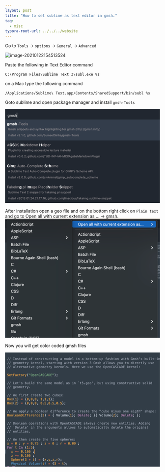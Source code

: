 ```yaml
---
layout: post
title: "How to set sublime as text editor in gmsh."
tag: 
  - misc
typora-root-url: ../../../website
---
```


Go to `Tools` → `options` → `General` → `Advanced`

![image-20210122154513524](/assets/images/image-20210122154513524.png)

Paste the following in Text Editor command

```
C:\Program Files\Sublime Text 3\subl.exe %s 
```

on a Mac type the following command

```
/Applications/Sublime\ Text.app/Contents/SharedSupport/bin/subl %s
```

Goto sublime and open package manager and install `gmsh-Tools`

![image-20210309103738751](/assets/images/image-20210309103738751.png)

After installation open a geo file and on the bottom right click on `Plain text `and go to Open all with current extension as ... → gmsh.![image-20210309104045408](/assets/images/image-20210309104045408.png)

Now you will get color coded gmsh files

![image-20210309104220484](/assets/images/image-20210309104220484.png)

